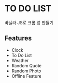 # TO DO LIST
바닐라 JS로 크롬 앱 만들기

## Features

- Clock
- To Do List
- Weather
- Random Quote
- Random Photo
- Offline Feature